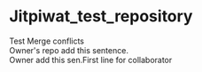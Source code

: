 # Jitpiwat_test_repository  
Test Merge conflicts  
Owner's repo add this sentence.  
Owner add this sen.First line for collaborator